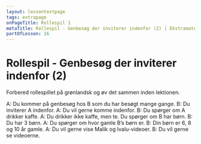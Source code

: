 ```yaml
---
layout: lessontextpage
tags: extrapage
onPageTitle: Rollespil 1
metaTitle: Rollespil - Genbesøg der inviterer indenfor (2) | Ekstramateriale til lektion 15
partOfLesson: 16
---
```


# Rollespil - Genbesøg der inviterer indenfor (2)

Forbered rollespillet på grønlandsk og øv det sammen inden lektionen.

A: Du kommer på genbesøg hos B som du har besøgt mange gange.
B: Du inviterer A indenfor.
A: Du vil gerne komme indenfor.
B: Du spørger om A drikker kaffe.
A: Du drikker ikke kaffe, men te. Du spørger om B har børn.
B: Du har 3 børn.
A: Du spørger om hvor gamle B’s børn er.
B: Din børn er 6, 8 og 10 år gamle.
A: Du vil gerne vise Malik og Ivalu-videoer.
B: Du vil gerne se videoerne.